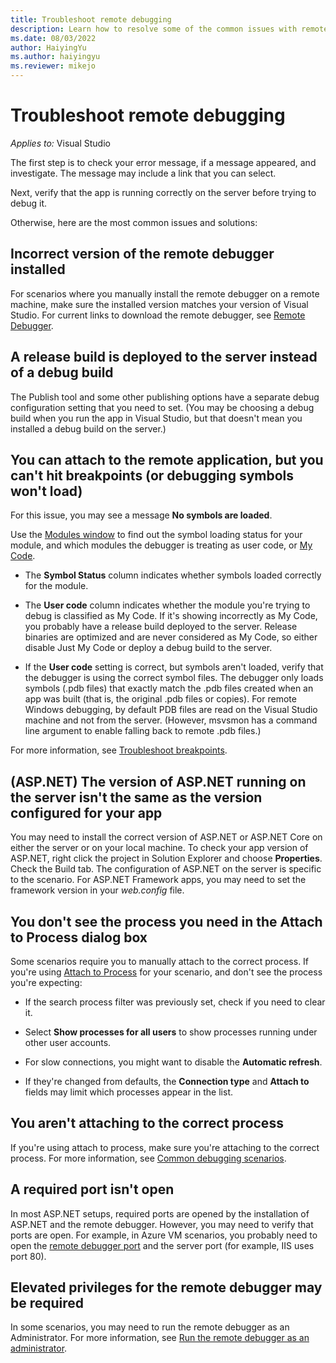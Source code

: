 ```yaml
---
title: Troubleshoot remote debugging
description: Learn how to resolve some of the common issues with remote debugging.
ms.date: 08/03/2022
author: HaiyingYu
ms.author: haiyingyu
ms.reviewer: mikejo
---
```

# Troubleshoot remote debugging

_Applies to:_&nbsp;Visual Studio

The first step is to check your error message, if a message appeared, and investigate. The message may include a link that you can select.

Next, verify that the app is running correctly on the server before trying to debug it.

Otherwise, here are the most common issues and solutions:

## Incorrect version of the remote debugger installed

For scenarios where you manually install the remote debugger on a remote machine, make sure the installed version matches your version of Visual Studio. For current links to download the remote debugger, see [Remote Debugger](/visualstudio/debugger/remote-debugging).

## A release build is deployed to the server instead of a debug build

The Publish tool and some other publishing options have a separate debug configuration setting that you need to set. (You may be choosing a debug build when you run the app in Visual Studio, but that doesn't mean you installed a debug build on the server.)

## You can attach to the remote application, but you can't hit breakpoints (or debugging symbols won't load)

For this issue, you may see a message **No symbols are loaded**.

Use the [Modules window](/visualstudio/debugger/how-to-use-the-modules-window) to find out the symbol loading status for your module, and which modules the debugger is treating as user code, or [My Code](/visualstudio/debugger/just-my-code).

- The **Symbol Status** column indicates whether symbols loaded correctly for the module.

- The **User code** column indicates whether the module you're trying to debug is classified as My Code. If it's showing incorrectly as My Code, you probably have a release build deployed to the server. Release binaries are optimized and are never considered as My Code, so either disable Just My Code or deploy a debug build to the server.

- If the **User code** setting is correct, but symbols aren't loaded, verify that the debugger is using the correct symbol files. The debugger only loads symbols (.pdb files) that exactly match the .pdb files created when an app was built (that is, the original .pdb files or copies). For remote Windows debugging, by default PDB files are read on the Visual Studio machine and not from the server. (However, msvsmon has a command line argument to enable falling back to remote .pdb files.)

For more information, see [Troubleshoot breakpoints](./troubleshooting-breakpoints.md).

## (ASP.NET) The version of ASP.NET running on the server isn't the same as the version configured for your app

You may need to install the correct version of ASP.NET or ASP.NET Core on either the server or on your local machine. To check your app version of ASP.NET, right click the project in Solution Explorer and choose **Properties**. Check the Build tab. The configuration of ASP.NET on the server is specific to the scenario. For ASP.NET Framework apps, you may need to set the framework version in your _web.config_ file.

## You don't see the process you need in the Attach to Process dialog box

Some scenarios require you to manually attach to the correct process. If you're using [Attach to Process](/visualstudio/debugger/attach-to-running-processes-with-the-visual-studio-debugger) for your scenario, and don't see the process you're expecting:

- If the search process filter was previously set, check if you need to clear it.

- Select **Show processes for all users** to show processes running under other user accounts.

- For slow connections, you might want to disable the **Automatic refresh**.

- If they're changed from defaults, the **Connection type** and **Attach to** fields may limit which processes appear in the list.

## You aren't attaching to the correct process

If you're using attach to process, make sure you're attaching to the correct process. For more information, see [Common debugging scenarios](/visualstudio/debugger/attach-to-running-processes-with-the-visual-studio-debugger#common-debugging-scenarios).

## A required port isn't open

In most ASP.NET setups, required ports are opened by the installation of ASP.NET and the remote debugger. However, you may need to verify that ports are open. For example, in Azure VM scenarios, you probably need to open the [remote debugger port](/visualstudio/debugger/remote-debugger-port-assignments) and the server port (for example, IIS uses port 80).

## Elevated privileges for the remote debugger may be required

In some scenarios, you may need to run the remote debugger as an Administrator. For more information, see [Run the remote debugger as an administrator](/visualstudio/debugger/remote-debugging-errors-and-troubleshooting#run-the-remote-debugger-as-an-administrator).
